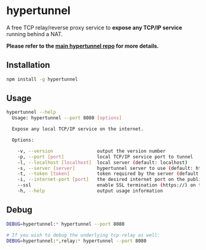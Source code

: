 # hypertunnel

A free TCP relay/reverse proxy service to **expose any TCP/IP service** running behind a NAT.

**Please refer to the [main hypertunnel repo](https://github.com/berstend/hypertunnel#readme) for more details.**

## Installation
```bash
npm install -g hypertunnel
```

## Usage
```bash
hypertunnel --help                                                                           
  Usage: hypertunnel --port 8080 [options]

  Expose any local TCP/IP service on the internet.

  Options:

    -v, --version                output the version number
    -p, --port [port]            local TCP/IP service port to tunnel
    -l, --localhost [localhost]  local server (default: localhost)
    -s, --server [server]        hypertunnel server to use (default: https://hypertunnel.ga)
    -t, --token [token]          token required by the server (default: free-server-please-be-nice)
    -i, --internet-port [port]   the desired internet port on the public server
    --ssl                        enable SSL termination (https://) on the public server    
    -h, --help                   output usage information
```

## Debug
```bash
DEBUG=hypertunnel:* hypertunnel --port 8080

# If you wish to debug the underlying tcp-relay as well:
DEBUG=hypertunnel:*,relay:* hypertunnel --port 8080
```
